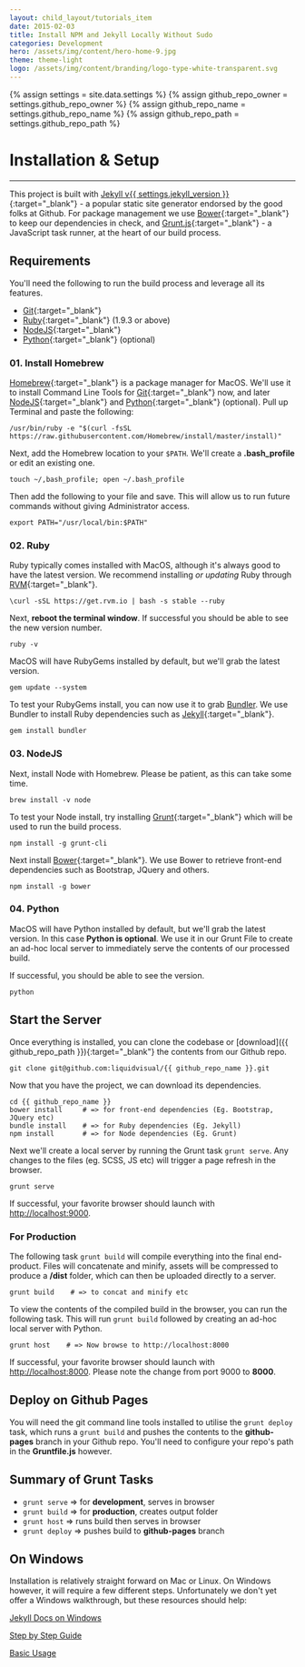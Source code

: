 ```yaml
---
layout: child_layout/tutorials_item
date: 2015-02-03
title: Install NPM and Jekyll Locally Without Sudo
categories: Development
hero: /assets/img/content/hero-home-9.jpg
theme: theme-light
logo: /assets/img/content/branding/logo-type-white-transparent.svg
---
```


{% assign settings = site.data.settings %}
{% assign github_repo_owner = settings.github_repo_owner %}
{% assign github_repo_name = settings.github_repo_name %}
{% assign github_repo_path = settings.github_repo_path %}

# Installation &amp; Setup
---

<div class="spacer m-b-2"></div>

This project is built with [Jekyll v{{ settings.jekyll_version }}](http://jekyllrb.com){:target="_blank"} - a popular static site generator endorsed by the good folks at Github. For package management we use [Bower](http://bower.io){:target="_blank"} to keep our dependencies in check, and [Grunt.js](http://gruntjs.com){:target="_blank"} - a JavaScript task runner, at the heart of our build process.

<div class="spacer m-b-2"></div>

## Requirements

You'll need the following to run the build process and leverage all its features.

* [Git](https://git-scm.com){:target="_blank"}
* [Ruby](https://www.ruby-lang.org/en/){:target="_blank"} (1.9.3 or above)
* [NodeJS](https://nodejs.org/){:target="_blank"}
* [Python](https://www.python.org/downloads/){:target="_blank"} (optional)

<div class="spacer m-b-2"></div>

### 01. Install Homebrew

[Homebrew](http://brew.sh){:target="_blank"} is a package manager for MacOS. We'll use it to install Command Line Tools for [Git](https://git-scm.com){:target="_blank"} now, and later [NodeJS](https://nodejs.org/){:target="_blank"} and [Python](https://www.python.org){:target="_blank"} (optional). Pull up Terminal and paste the following:

    /usr/bin/ruby -e "$(curl -fsSL https://raw.githubusercontent.com/Homebrew/install/master/install)"

Next, add the Homebrew location to your ```$PATH```. We'll create a __.bash_profile__ or edit an existing one.

    touch ~/,bash_profile; open ~/.bash_profile

Then add the following to your file and save. This will allow us to run future commands without giving Administrator access.

    export PATH="/usr/local/bin:$PATH"

### 02. Ruby

Ruby typically comes installed with MacOS, although it's always good to have the latest version. We recommend installing *or updating* Ruby through [RVM](https://rvm.io){:target="_blank"}.

    \curl -sSL https://get.rvm.io | bash -s stable --ruby

Next, **reboot the terminal window**. If successful you should be able to see the new version number.

    ruby -v

MacOS will have RubyGems installed by default, but we'll grab the latest version.

    gem update --system

To test your RubyGems install, you can now use it to grab [Bundler](http://bundler.io). We use Bundler to install Ruby dependencies such as [Jekyll](https://jekyllrb.com){:target="_blank"}.

    gem install bundler

### 03. NodeJS

Next, install Node with Homebrew. Please be patient, as this can take some time.

    brew install -v node

To test your Node install, try installing [Grunt](http://gruntjs.com/){:target="_blank"} which will be used to run the build process.

    npm install -g grunt-cli

Next install [Bower](http://bower.io){:target="_blank"}. We use Bower to retrieve front-end dependencies such as Bootstrap, JQuery and others.

    npm install -g bower

### 04. Python

MacOS will have Python installed by default, but we'll grab the latest version. In this case __Python is optional__. We use it in our Grunt File to create an ad-hoc local server to immediately serve the contents of our processed build.

If successful, you should be able to see the version.

    python

<div class="spacer m-b-2"></div>

## Start the Server

Once everything is installed, you can clone the codebase or [download]({{ github_repo_path }}){:target="_blank"} the contents from our Github repo.

    git clone git@github.com:liquidvisual/{{ github_repo_name }}.git

Now that you have the project, we can download its dependencies.

    cd {{ github_repo_name }}
    bower install     # => for front-end dependencies (Eg. Bootstrap, JQuery etc)
    bundle install    # => for Ruby dependencies (Eg. Jekyll)
    npm install       # => for Node dependencies (Eg. Grunt)

Next we'll create a local server by running the Grunt task ```grunt serve```. Any changes to the files (eg. SCSS, JS etc) will trigger a page refresh in the browser.

    grunt serve

If successful, your favorite browser should launch with [http://localhost:9000](http://localhost:9000).

<div class="spacer m-b-2"></div>

### For Production

The following task ```grunt build``` will compile everything into the final end-product. Files will concatenate and minify, assets will be compressed to produce a __/dist__ folder, which can then be uploaded directly to a server.

    grunt build    # => to concat and minify etc

To view the contents of the compiled build in the browser, you can run the following task. This will run ```grunt build``` followed by creating an ad-hoc local server with Python.

    grunt host    # => Now browse to http://localhost:8000

If successful, your favorite browser should launch with [http://localhost:8000](http://localhost:8000).
Please note the change from port 9000 to **8000**.

<div class="spacer m-b-2"></div>

## Deploy on Github Pages

You will need the git command line tools installed to utilise the ```grunt deploy``` task, which runs a ```grunt build``` and pushes the contents to the __github-pages__ branch in your Github repo. You'll need to configure your repo's path in the __Gruntfile.js__ however.

<div class="spacer m-b-2"></div>

## Summary of Grunt Tasks

* ```grunt serve``` => for **development**, serves in browser
* ```grunt build``` => for **production**, creates output folder
* ```grunt host``` => runs build then serves in browser
* ```grunt deploy``` => pushes build to __github-pages__ branch

<div class="spacer m-b-2"></div>

<h2>On Windows <i class="fa fa-windows"></i></h2>

Installation is relatively straight forward on Mac or Linux. On Windows however, it will require a few different steps. Unfortunately we don't yet offer a Windows walkthrough, but these resources should help:

[Jekyll Docs on Windows](http://jekyllrb.com/docs/windows/#installation)

[Step by Step Guide](http://jekyll-windows.juthilo.com)




<p class="text-xs-right"><a href="/manage/#/developer/docs/03_basic-usage/">Basic Usage <i class="fa fa-long-arrow-right"></i></a></p>